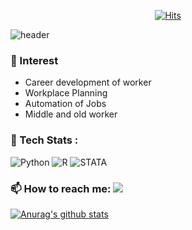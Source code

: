  <div align=center>
	
  [![Hits](https://hits.seeyoufarm.com/api/count/incr/badge.svg?url=https%3A%2F%2Fgithub.com%2Fchal0060&count_bg=%2379C83D&title_bg=%23555555&icon=&icon_color=%23E7E7E7&title=hits&edge_flat=false)](https://hits.seeyoufarm.com)
  </div>

![header](https://capsule-render.vercel.app/api?type=rect&color=gradient&height=300&section=footer&text=jaeyoung%20Ha&fontSize=90)

<!--
**chal0060/chal0060** is a ✨ _special_ ✨ repository because its `README.md` (this file) appears on your GitHub profile.

Here are some ideas to get you started:

- 🔭 I’m currently working on ...
- 🌱 I’m currently learning ...
- 👯 I’m looking to collaborate on ...
- 🤔 I’m looking for help with ...
- 💬 Ask me about ...
-
- 😄 Pronouns: ...
- ⚡ Fun fact: ...
-->

### 🤔 Interest
- Career development of worker
- Workplace Planning
- Automation of Jobs
- Middle and old worker

### 🌱 Tech Stats : 
<img alt="Python" src 
     ="https://img.shields.io/badge/Python-3776AB.svg?&style=for-the-badge&logo=Python&logoColor=white"/> <img alt="R" src
     ="https://img.shields.io/badge/R-239120.svg?&style=for-the-badge&logo=R&logoColor=white"/> <img alt="STATA" src 
     ="https://img.shields.io/badge/STATA-7F52FF.svg?&style=for-the-badge&logo=STATA&logoColor=white"/>
   
### 📫 How to reach me: <a href="https://www.instagram.com/chal0060" target="_blank"><img src="https://img.shields.io/badge/instagram-E4405F?style=flat-square&logo=instagram&logoColor=white"/></a>


  
[![Anurag's github stats](https://github-readme-stats.vercel.app/api?username=chal0060)](https://github.com/anuraghazra/github-readme-stats)
